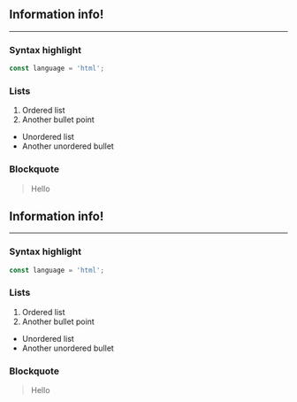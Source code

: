 ## Information __info__!
---

### Syntax highlight
```typescript
const language = 'html';
```

### Lists
1. Ordered list
2. Another bullet point
- Unordered list
- Another unordered bullet

### Blockquote
> Hello

## Information __info__!
---

### Syntax highlight
```typescript
const language = 'html';
```

### Lists
1. Ordered list
2. Another bullet point
- Unordered list
- Another unordered bullet

### Blockquote
> Hello
